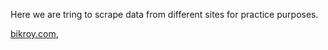 Here we  are tring  to scrape data from different sites for practice purposes.


[bikroy.com](https://bikroy.com/), 

